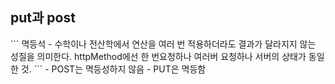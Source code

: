 <h2>put과 post</h2>
```
멱등석 - 수학이나 전산학에서 연산을 여러 번 적용하더라도 결과가 달라지지 않는 성질을 의미한다.
httpMethod에선 한 번요청하나 여러버 요청하나 서버의 상태가 동일한 것.
```
- POST는 멱등성하지 않음
- PUT은 멱등함
